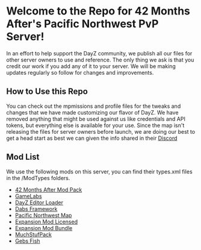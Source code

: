 # Welcome to the Repo for 42 Months After's Pacific Northwest PvP Server!
In an effort to help support the DayZ community, we publish all our files for other server owners to use and reference. The only thing we ask is that you credit our work if you add any of it to your server. We will be making updates regularly so follow for changes and improvements.

## How to Use this Repo
You can check out the mpmissions and profile files for the tweaks and changes that we have made customizing our flavor of DayZ. We have removed anything that might be used against us like credentials and API tokens, but everything else is available for your use. Since the map isn't releasing the files for server owners before launch, we are doing our best to get a head start as best we can given the info shared in their [Discord](https://discord.gg/jARcNVEgrN)

## Mod List
We use the following mods on this server, you can find their types.xml files in the /ModTypes folders.
- [42 Months After Mod Pack](https://steamcommunity.com/sharedfiles/filedetails/?id=3133630816&searchtext=42+Months+After+Mod+Pack)
- [GameLabs](https://steamcommunity.com/sharedfiles/filedetails/?id=2464526692&searchtext=GameLabs)
- [DayZ Editor Loader](https://steamcommunity.com/sharedfiles/filedetails/?id=2276010135&searchtext=DayZ+Editor+Loader)
- [Dabs Framework](https://steamcommunity.com/sharedfiles/filedetails/?id=2545327648&searchtext=Dabs+Framework)
- [Pacific Northwest Map](https://steamcommunity.com/sharedfiles/filedetails/?id=2935471426)
- [Expansion Mod Licensed](https://steamcommunity.com/sharedfiles/filedetails/?id=2116157322&searchtext=DayZ-Expansion-Licensed)
- [Expansion Mod Bundle](https://steamcommunity.com/sharedfiles/filedetails/?id=2572331007&searchtext=DayZ-Expansion-Bundle)
- [MuchStufPack](https://steamcommunity.com/sharedfiles/filedetails/?id=1991570984&searchtext=MuchStuffPack)
- [Gebs Fish](https://steamcommunity.com/sharedfiles/filedetails/?id=2757509117&searchtext=gebsfish)
